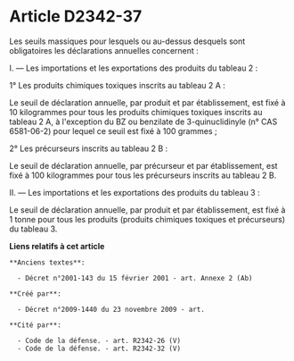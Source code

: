 # Article D2342-37

Les seuils massiques pour lesquels ou au-dessus desquels sont obligatoires les déclarations annuelles concernent :

I. ― Les importations et les exportations des produits du tableau 2 :

1° Les produits chimiques toxiques inscrits au tableau 2 A :

Le seuil de déclaration annuelle, par produit et par établissement, est fixé à 10 kilogrammes pour tous les produits
chimiques toxiques inscrits au tableau 2 A, à l'exception du BZ ou benzilate de 3-quinuclidinyle (n° CAS 6581-06-2) pour
lequel ce seuil est fixé à 100 grammes ;

2° Les précurseurs inscrits au tableau 2 B :

Le seuil de déclaration annuelle, par précurseur et par établissement, est fixé à 100 kilogrammes pour tous les précurseurs
inscrits au tableau 2 B.

II. ― Les importations et les exportations des produits du tableau 3 :

Le seuil de déclaration annuelle, par produit et par établissement, est fixé à 1 tonne pour tous les produits (produits
chimiques toxiques et précurseurs) du tableau 3.

**Liens relatifs à cet article**

	**Anciens textes**:

	  - Décret n°2001-143 du 15 février 2001 - art. Annexe 2 (Ab)

	**Créé par**:

	  - Décret n°2009-1440 du 23 novembre 2009 - art.

	**Cité par**:

	  - Code de la défense. - art. R2342-26 (V)
	  - Code de la défense. - art. R2342-32 (V)
